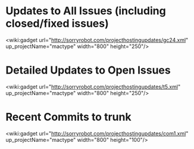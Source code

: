 # Updates to All Issues (including closed/fixed issues) #

<wiki:gadget url="http://sorryrobot.com/projecthostingupdates/gc24.xml" up\_projectName="mactype" width="800"  height="250"/>

# Detailed Updates to Open Issues #

<wiki:gadget url="http://sorryrobot.com/projecthostingupdates/t5.xml" up\_projectName="mactype" width="800"  height="250"/>

# Recent Commits to trunk #

<wiki:gadget url="http://sorryrobot.com/projecthostingupdates/com1.xml" up\_projectName="mactype" width="800"  height="100"/>
